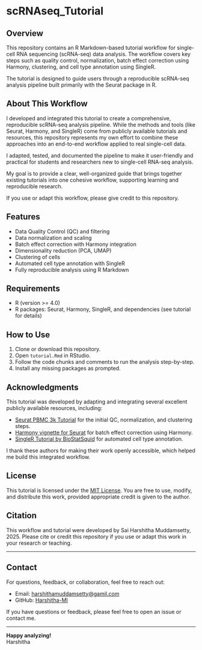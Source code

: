 # scRNAseq_Tutorial

## Overview  
This repository contains an R Markdown-based tutorial workflow for single-cell RNA sequencing (scRNA-seq) data analysis. The workflow covers key steps such as quality control, normalization, batch effect correction using Harmony, clustering, and cell type annotation using SingleR.

The tutorial is designed to guide users through a reproducible scRNA-seq analysis pipeline built primarily with the Seurat package in R.

## About This Workflow

I developed and integrated this tutorial to create a comprehensive, reproducible scRNA-seq analysis pipeline. While the methods and tools (like Seurat, Harmony, and SingleR) come from publicly available tutorials and resources, this repository represents my own effort to combine these approaches into an end-to-end workflow applied to real single-cell data.

I adapted, tested, and documented the pipeline to make it user-friendly and practical for students and researchers new to single-cell RNA-seq analysis.

My goal is to provide a clear, well-organized guide that brings together existing tutorials into one cohesive workflow, supporting learning and reproducible research.

If you use or adapt this workflow, please give credit to this repository.


## Features  
- Data Quality Control (QC) and filtering  
- Data normalization and scaling  
- Batch effect correction with Harmony integration  
- Dimensionality reduction (PCA, UMAP)  
- Clustering of cells  
- Automated cell type annotation with SingleR  
- Fully reproducible analysis using R Markdown  

## Requirements  
- R (version >= 4.0)  
- R packages: Seurat, Harmony, SingleR, and dependencies (see tutorial for details)  

## How to Use  
1. Clone or download this repository.  
2. Open `tutorial.Rmd` in RStudio.  
3. Follow the code chunks and comments to run the analysis step-by-step.  
4. Install any missing packages as prompted.

## Acknowledgments

This tutorial was developed by adapting and integrating several excellent publicly available resources, including:  

- [Seurat PBMC 3k Tutorial](https://satijalab.org/seurat/articles/pbmc3k_tutorial.html) for the initial QC, normalization, and clustering steps.  
- [Harmony vignette for Seurat](https://cran.r-project.org/web/packages/harmony/vignettes/Seurat.html) for batch effect correction using Harmony.  
- [SingleR Tutorial by BioStatSquid](https://biostatsquid.com/singler-tutorial/) for automated cell type annotation.

I thank these authors for making their work openly accessible, which helped me build this integrated workflow.

## License  
This tutorial is licensed under the [MIT License](LICENSE). You are free to use, modify, and distribute this work, provided appropriate credit is given to the author.  

## Citation  
This workflow and tutorial were developed by Sai Harshitha Muddamsetty, 2025. Please cite or credit this repository if you use or adapt this work in your research or teaching.

---
## Contact

For questions, feedback, or collaboration, feel free to reach out:

- Email: harshithamuddamsetty@gamil.com  
- GitHub: [Harshitha-MI](https://github.com/Harshitha-MI)

If you have questions or feedback, please feel free to open an issue or contact me.

---

**Happy analyzing!**  
Harshitha

